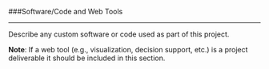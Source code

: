 ###Software/Code and Web Tools

---

Describe any custom software or code used as part of this project.

**Note**: If a web tool (e.g., visualization, decision
support, etc.) is a project deliverable it should be included in this section.